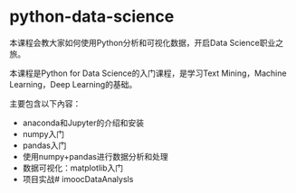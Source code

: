 # python-data-science

本课程会教大家如何使用Python分析和可视化数据，开启Data Science职业之旅。

本课程是Python for Data Science的入门课程，是学习Text Mining，Machine Learning，Deep Learning的基础。

主要包含以下內容：

- anaconda和Jupyter的介绍和安装
- numpy入门
- pandas入门
- 使用numpy+pandas进行数据分析和处理
- 数据可视化：matplotlib入门
- 项目实战# imoocDataAnalysls

